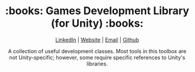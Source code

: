 <div align="center">
   <h1>:books: Games Development Library (for Unity) :books:</h1>
   <p>
      <a href="http://www.LinkedIn.com/in/kevin-barr1988">LinkedIn</a> |
      <a href="http://kjb88.github.io">Website</a> |
      <a href="mailto:kevinbarr.business@gmail.com">Email</a> |
      <a href="https://github.com/KJB88">Github</a>
   </p>
 <p>
    A collection of useful development classes. Most tools in this toolbox are not Unity-specific; however, some require specific references to Unity's libraries.
 </p>
</div>

